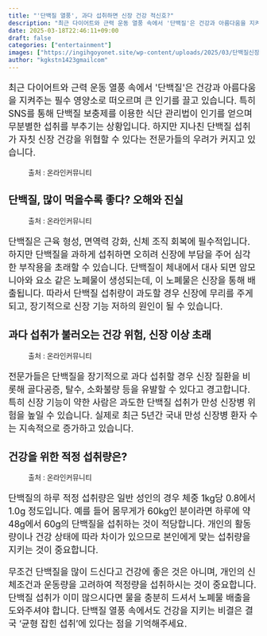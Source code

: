 ```yaml
---
title: "'단백질 열풍', 과다 섭취하면 신장 건강 적신호?"
description: "최근 다이어트와 근력 운동 열풍 속에서 '단백질'은 건강과 아름다움을 지켜주는 필수 영양소로 떠오르며 큰 인기를 끌고 있습니다. 특히 SNS를 통해 단백질 보충제를 이용한 식단 관리법이 인기를 얻으며 무분별한 섭취를 부추기는 상황입니다. 하지만 지나친 단백질 섭취가 자"
date: 2025-03-18T22:46:11+09:00
draft: false
categories: ["entertainment"]
images: ["https://ingihgoyonet.site/wp-content/uploads/2025/03/단백질신장-1024x683.jpg", "https://ingihgoyonet.site/wp-content/uploads/2025/03/단백질-1-1024x683.jpg", "https://ingihgoyonet.site/wp-content/uploads/2025/03/단백질적정섭취량-1024x715.jpg", "https://ingihgoyonet.site/wp-content/uploads/2025/03/신장.webp"]
author: "kgkstn1423gmailcom"
---
```


<p style="font-size:18px">최근 다이어트와 근력 운동 열풍 속에서 '단백질'은 건강과 아름다움을 지켜주는 필수 영양소로 떠오르며 큰 인기를 끌고 있습니다. 특히 SNS를 통해 단백질 보충제를 이용한 식단 관리법이 인기를 얻으며 무분별한 섭취를 부추기는 상황입니다. 하지만 지나친 단백질 섭취가 자칫 신장 건강을 위협할 수 있다는 전문가들의 우려가 커지고 있습니다.</p> <figure ><img src="https://ingihgoyonet.site/wp-content/uploads/2025/03/단백질신장-1024x683.jpg" alt="" style="aspect-ratio:16/9;object-fit:cover"/><figcaption >출처 : 온라인커뮤니티</figcaption></figure> <h2 ><strong>단백질, 많이 먹을수록 좋다? 오해와 진실</strong></h2> <figure ><img src="https://ingihgoyonet.site/wp-content/uploads/2025/03/단백질-1-1024x683.jpg" alt="" style="aspect-ratio:16/9;object-fit:cover"/><figcaption >출처 : 온라인커뮤니티</figcaption></figure> <p style="font-size:18px">단백질은 근육 형성, 면역력 강화, 신체 조직 회복에 필수적입니다. 하지만 단백질을 과하게 섭취하면 오히려 신장에 부담을 주어 심각한 부작용을 초래할 수 있습니다. 단백질이 체내에서 대사 되면 암모니아와 요소 같은 노폐물이 생성되는데, 이 노폐물은 신장을 통해 배출됩니다. 따라서 단백질 섭취량이 과도할 경우 신장에 무리를 주게 되고, 장기적으로 신장 기능 저하의 원인이 될 수 있습니다.</p> <h2 >과다 섭취가 불러오는 건강 위험, 신장 이상 초래</h2> <figure ><img src="https://ingihgoyonet.site/wp-content/uploads/2025/03/단백질적정섭취량-1024x715.jpg" alt="" style="aspect-ratio:16/9;object-fit:cover"/><figcaption >출처 : 온라인커뮤니티</figcaption></figure> <p style="font-size:18px">전문가들은 단백질을 장기적으로 과다 섭취할 경우 신장 질환을 비롯해 골다공증, 탈수, 소화불량 등을 유발할 수 있다고 경고합니다. 특히 신장 기능이 약한 사람은 과도한 단백질 섭취가 만성 신장병 위험을 높일 수 있습니다. 실제로 최근 5년간 국내 만성 신장병 환자 수는 지속적으로 증가하고 있습니다.</p> <h2 >건강을 위한 적정 섭취량은?</h2> <figure ><img src="https://ingihgoyonet.site/wp-content/uploads/2025/03/신장.webp" alt="" style="aspect-ratio:16/9;object-fit:cover"/><figcaption >출처 : 온라인커뮤니티</figcaption></figure> <p style="font-size:18px">단백질의 하루 적정 섭취량은 일반 성인의 경우 체중 1kg당 0.8에서 1.0g 정도입니다. 예를 들어 몸무게가 60kg인 분이라면 하루에 약 48g에서 60g의 단백질을 섭취하는 것이 적당합니다. 개인의 활동량이나 건강 상태에 따라 차이가 있으므로 본인에게 맞는 섭취량을 지키는 것이 중요합니다.</p> <p style="font-size:18px">무조건 단백질을 많이 드신다고 건강에 좋은 것은 아니며, 개인의 신체조건과 운동량을 고려하여 적정량을 섭취하시는 것이 중요합니다. 단백질 섭취가 이미 많으시다면 물을 충분히 드셔서 노폐물 배출을 도와주셔야 합니다. 단백질 열풍 속에서도 건강을 지키는 비결은 결국 ‘균형 잡힌 섭취’에 있다는 점을 기억해주세요.</p>